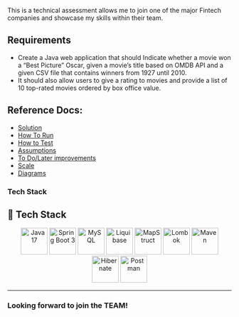 This is a technical assessment allows me to join one of the major Fintech companies and showcase my skills within their
team.

## Requirements

- Create a Java web application that should Indicate whether a movie won a “Best Picture” Oscar, given a movie’s title
  based on OMDB API and a given CSV file that
  contains winners from 1927 until 2010.
- It should also allow users to give a rating to movies and provide a list of 10 top-rated movies ordered by
  box office value.

## Reference Docs:

- [Solution](solution.md)
- [How To Run](how_to_run.md)
- [How to Test](how_to_test.md)
- [Assumptions](assumptions.md)
- [To Do/Later improvements](to_do.md)
- [Scale](scale.md)
- [Diagrams](diagrams.md)

### Tech Stack

## 🚀 Tech Stack

<p align="center">
  <img src="https://cdn.jsdelivr.net/gh/devicons/devicon/icons/java/java-original.svg" width="60" alt="Java 17"/>
  <img src="https://cdn.jsdelivr.net/gh/devicons/devicon/icons/spring/spring-original.svg" width="60" alt="Spring Boot 3"/>
  <img src="https://cdn.jsdelivr.net/gh/devicons/devicon/icons/mysql/mysql-original.svg" width="60" alt="MySQL"/>
  <img src="https://avatars.githubusercontent.com/u/790012?s=200&v=4" width="60" alt="Liquibase"/>
  <img src="https://mapstruct.org/images/mapstruct.png" width="60" alt="MapStruct"/>
  <img src="https://cdn.jsdelivr.net/gh/devicons/devicon/icons/lombok/lombok-plain.svg" width="60" alt="Lombok"/>
  <img src="https://cdn.jsdelivr.net/gh/devicons/devicon/icons/maven/maven-original.svg" width="60" alt="Maven"/>
  <img src="https://cdn.jsdelivr.net/gh/devicons/devicon/icons/hibernate/hibernate-original.svg" width="60" alt="Hibernate"/>
  <img src="https://www.vectorlogo.zone/logos/getpostman/getpostman-icon.svg" width="60" alt="Postman"/>
</p>

---

### Looking forward to join the TEAM! 


